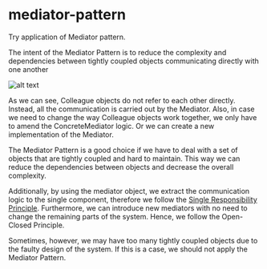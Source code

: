 # mediator-pattern
Try application of Mediator pattern.

The intent of the Mediator Pattern is to reduce the complexity and dependencies between tightly coupled objects communicating directly with one another

![alt text](https://www.baeldung.com/wp-content/uploads/2019/03/mediator.png)

As we can see, Colleague objects do not refer to each other directly. Instead, all the communication is carried out by the Mediator.
Also, in case we need to change the way Colleague objects work together, we only have to amend the ConcreteMediator logic. Or we can create a new implementation of the Mediator.

The Mediator Pattern is a good choice if we have to deal with a set of objects that are tightly coupled and hard to maintain. This way we can reduce the dependencies between objects and decrease the overall complexity.

Additionally, by using the mediator object, we extract the communication logic to the single component, therefore we follow the [Single Responsibility Principle](https://www.baeldung.com/solid-principles#s). Furthermore, we can introduce new mediators with no need to change the remaining parts of the system. Hence, we follow the Open-Closed Principle.

Sometimes, however, we may have too many tightly coupled objects due to the faulty design of the system. If this is a case, we should not apply the Mediator Pattern. 
